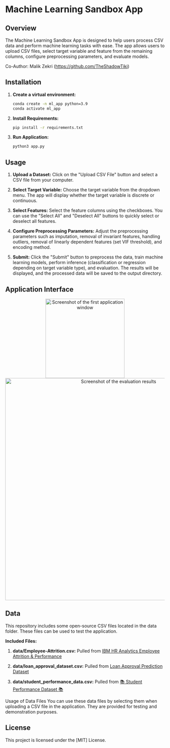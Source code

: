 # Machine Learning Sandbox App

## Overview
The Machine Learning Sandbox App is designed to help users process CSV data and perform machine learning tasks with ease. The app allows users to upload CSV files, select target variable and feature from the remaining columns, configure preprocessing parameters, and evaluate models.

Co-Author: Malik Zekri (https://github.com/TheShadowTiki)

## Installation

1. **Create a virtual environment:**
   ```sh
   conda create -n ml_app python=3.9
   conda activate ml_app

2. **Install Requirements:**
   ```sh
   pip install -r requirements.txt
3. **Run Application:**
   ```sh
   python3 app.py

## Usage
1. **Upload a Dataset:**
Click on the "Upload CSV File" button and select a CSV file from your computer.

2. **Select Target Variable:**
Choose the target variable from the dropdown menu. The app will display whether the target variable is discrete or continuous.

3. **Select Features:**
Select the feature columns using the checkboxes. You can use the "Select All" and "Deselect All" buttons to quickly select or deselect all features.

4. **Configure Preprocessing Parameters:**
Adjust the preprocessing parameters such as imputation, removal of invariant features, handling outliers, removal of linearly dependent features (set VIF threshold), and encoding method.

5. **Submit:**
Click the "Submit" button to preprocess the data, train machine learning models, perform inference (classification or regression depending on target variable type), and evaluation. The results will be displayed, and the processed data will be saved to the output directory.

## Application Interface
<div align="center">
    <img src="https://github.com/user-attachments/assets/fbeb28b2-f212-4276-b3e2-8ea8707ccc0b" width="250" alt="Screenshot of the first application window">
    <img src="https://github.com/user-attachments/assets/9882af24-21da-49dd-9d16-2f35f653e6fd" width="700" alt="Screenshot of the evaluation results">
</div>

## Data
This repository includes some open-source CSV files located in the data folder. These files can be used to test the application.

**Included Files:**
1. **data/Employee-Attrition.csv:** Pulled from [IBM HR Analytics Employee Attrition & Performance](https://www.kaggle.com/datasets/pavansubhasht/ibm-hr-analytics-attrition-dataset)

2. **data/loan_approval_dataset.csv:** Pulled from [Loan Approval Prediction Dataset](https://www.kaggle.com/datasets/architsharma01/loan-approval-prediction-dataset)

3. **data/student_performance_data.csv:** Pulled from [📚 Student Performance Dataset 📚](https://www.kaggle.com/datasets/waqi786/student-performance-dataset)

Usage of Data Files
You can use these data files by selecting them when uploading a CSV file in the application. They are provided for testing and demonstration purposes.

## License
This project is licensed under the [MIT] License.
